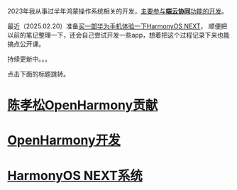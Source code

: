 2023年我从事过半年鸿蒙操作系统相关的开发，[主要参与**端云协同**功能的开发](https://chenxiaosong.com/course/harmony/contribution.html)。

最近（2025.02.20）准备[买一部华为手机体验一下HarmonyOS NEXT](https://consumer.huawei.com/cn/support/harmonyos/models-next/)，
顺便把以前的笔记整理一下，还会自己尝试开发一些app，想着把这个过程记录下来也能搞点公开课。

持续更新中。。。

点击下面的标题跳转。

# [陈孝松OpenHarmony贡献](https://chenxiaosong.com/course/harmony/contribution.html)

# [OpenHarmony开发](https://chenxiaosong.com/course/harmony/openharmony.html)

# [HarmonyOS NEXT系统](https://chenxiaosong.com/course/harmony/harmonyos-next.html)

